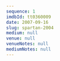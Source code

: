 ```yaml
---
sequence: 1
imdbId: tt0360009
date: 2007-09-16
slug: spartan-2004
medium: null
venue: null
venueNotes: null
mediumNotes: null
---
```



